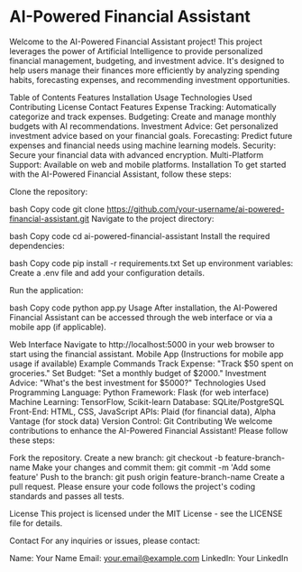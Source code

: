 <h1><b><strong>AI-Powered Financial Assistant</b></strong></b></h1>
Welcome to the AI-Powered Financial Assistant project! This project leverages the power of Artificial Intelligence to provide personalized financial management, budgeting, and investment advice. It's designed to help users manage their finances more efficiently by analyzing spending habits, forecasting expenses, and recommending investment opportunities.

Table of Contents
Features
Installation
Usage
Technologies Used
Contributing
License
Contact
Features
Expense Tracking: Automatically categorize and track expenses.
Budgeting: Create and manage monthly budgets with AI recommendations.
Investment Advice: Get personalized investment advice based on your financial goals.
Forecasting: Predict future expenses and financial needs using machine learning models.
Security: Secure your financial data with advanced encryption.
Multi-Platform Support: Available on web and mobile platforms.
Installation
To get started with the AI-Powered Financial Assistant, follow these steps:

Clone the repository:

bash
Copy code
git clone https://github.com/your-username/ai-powered-financial-assistant.git
Navigate to the project directory:

bash
Copy code
cd ai-powered-financial-assistant
Install the required dependencies:

bash
Copy code
pip install -r requirements.txt
Set up environment variables:
Create a .env file and add your configuration details.

Run the application:

bash
Copy code
python app.py
Usage
After installation, the AI-Powered Financial Assistant can be accessed through the web interface or via a mobile app (if applicable).

Web Interface
Navigate to http://localhost:5000 in your web browser to start using the financial assistant.
Mobile App
(Instructions for mobile app usage if available)
Example Commands
Track Expense: "Track $50 spent on groceries."
Set Budget: "Set a monthly budget of $2000."
Investment Advice: "What's the best investment for $5000?"
Technologies Used
Programming Language: Python
Framework: Flask (for web interface)
Machine Learning: TensorFlow, Scikit-learn
Database: SQLite/PostgreSQL
Front-End: HTML, CSS, JavaScript
APIs: Plaid (for financial data), Alpha Vantage (for stock data)
Version Control: Git
Contributing
We welcome contributions to enhance the AI-Powered Financial Assistant! Please follow these steps:

Fork the repository.
Create a new branch: git checkout -b feature-branch-name
Make your changes and commit them: git commit -m 'Add some feature'
Push to the branch: git push origin feature-branch-name
Create a pull request.
Please ensure your code follows the project's coding standards and passes all tests.

License
This project is licensed under the MIT License - see the LICENSE file for details.

Contact
For any inquiries or issues, please contact:

Name: Your Name
Email: your.email@example.com
LinkedIn: Your LinkedIn
